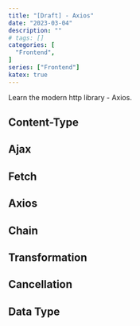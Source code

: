 ```yaml
---
title: "[Draft] - Axios"
date: "2023-03-04"
description: ""
# tags: []
categories: [
  "Frontend",
]
series: ["Frontend"]
katex: true
---
```


Learn the modern http library - Axios.

<!--more-->

## Content-Type

## Ajax

## Fetch

## Axios

## Chain

## Transformation

## Cancellation

## Data Type
